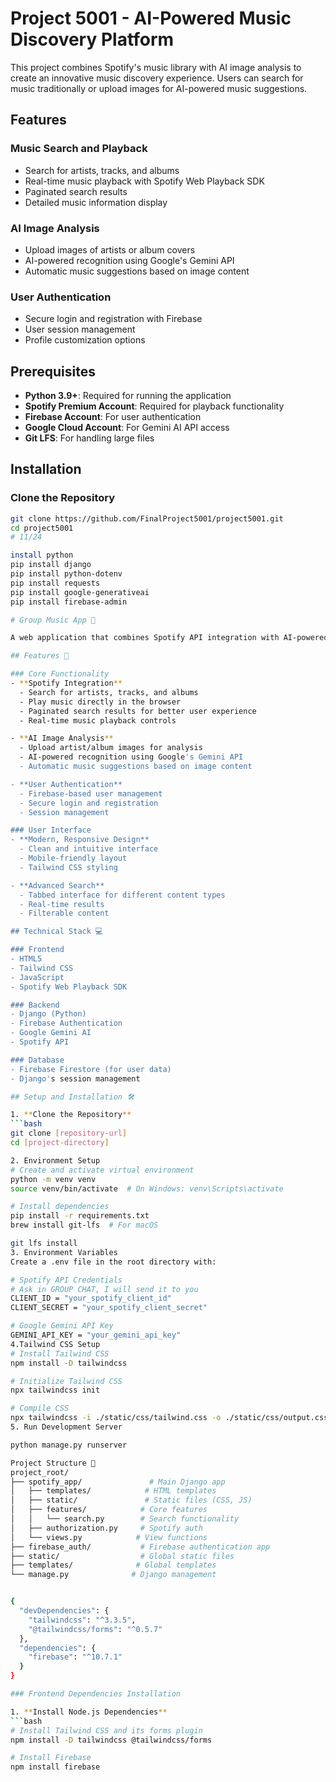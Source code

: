 # Project 5001 - AI-Powered Music Discovery Platform

This project combines Spotify's music library with AI image analysis to create an innovative music discovery experience. Users can search for music traditionally or upload images for AI-powered music suggestions.

## Features

### Music Search and Playback
- Search for artists, tracks, and albums
- Real-time music playback with Spotify Web Playback SDK
- Paginated search results
- Detailed music information display

### AI Image Analysis
- Upload images of artists or album covers
- AI-powered recognition using Google's Gemini API
- Automatic music suggestions based on image content

### User Authentication
- Secure login and registration with Firebase
- User session management
- Profile customization options

## Prerequisites

- **Python 3.9+**: Required for running the application
- **Spotify Premium Account**: Required for playback functionality
- **Firebase Account**: For user authentication
- **Google Cloud Account**: For Gemini AI API access
- **Git LFS**: For handling large files

## Installation

### Clone the Repository
```bash
git clone https://github.com/FinalProject5001/project5001.git
cd project5001
# 11/24

install python
pip install django
pip install python-dotenv
pip install requests
pip install google-generativeai
pip install firebase-admin

# Group Music App 🎵

A web application that combines Spotify API integration with AI-powered image analysis to provide a unique music discovery experience.

## Features 🚀

### Core Functionality
- **Spotify Integration**
  - Search for artists, tracks, and albums
  - Play music directly in the browser
  - Paginated search results for better user experience
  - Real-time music playback controls

- **AI Image Analysis**
  - Upload artist/album images for analysis
  - AI-powered recognition using Google's Gemini API
  - Automatic music suggestions based on image content

- **User Authentication**
  - Firebase-based user management
  - Secure login and registration
  - Session management

### User Interface
- **Modern, Responsive Design**
  - Clean and intuitive interface
  - Mobile-friendly layout
  - Tailwind CSS styling

- **Advanced Search**
  - Tabbed interface for different content types
  - Real-time results
  - Filterable content

## Technical Stack 💻

### Frontend
- HTML5
- Tailwind CSS
- JavaScript
- Spotify Web Playback SDK

### Backend
- Django (Python)
- Firebase Authentication
- Google Gemini AI
- Spotify API

### Database
- Firebase Firestore (for user data)
- Django's session management

## Setup and Installation 🛠️

1. **Clone the Repository**
```bash
git clone [repository-url]
cd [project-directory]

2. Environment Setup
# Create and activate virtual environment
python -m venv venv
source venv/bin/activate  # On Windows: venv\Scripts\activate

# Install dependencies
pip install -r requirements.txt
brew install git-lfs  # For macOS

git lfs install
3. Environment Variables
Create a .env file in the root directory with:

# Spotify API Credentials
# Ask in GROUP CHAT, I will send it to you
CLIENT_ID = "your_spotify_client_id" 
CLIENT_SECRET = "your_spotify_client_secret"

# Google Gemini API Key
GEMINI_API_KEY = "your_gemini_api_key"
4.Tailwind CSS Setup
# Install Tailwind CSS
npm install -D tailwindcss

# Initialize Tailwind CSS
npx tailwindcss init

# Compile CSS
npx tailwindcss -i ./static/css/tailwind.css -o ./static/css/output.css --watch
5. Run Development Server

python manage.py runserver

Project Structure 📁
project_root/
├── spotify_app/               # Main Django app
│   ├── templates/            # HTML templates
│   ├── static/               # Static files (CSS, JS)
│   ├── features/            # Core features
│   │   └── search.py        # Search functionality
│   ├── authorization.py     # Spotify auth
│   └── views.py            # View functions
├── firebase_auth/           # Firebase authentication app
├── static/                  # Global static files
├── templates/              # Global templates
└── manage.py              # Django management


{
  "devDependencies": {
    "tailwindcss": "^3.3.5",
    "@tailwindcss/forms": "^0.5.7"
  },
  "dependencies": {
    "firebase": "^10.7.1"
  }
}

### Frontend Dependencies Installation

1. **Install Node.js Dependencies**
```bash
# Install Tailwind CSS and its forms plugin
npm install -D tailwindcss @tailwindcss/forms

# Install Firebase
npm install firebase
